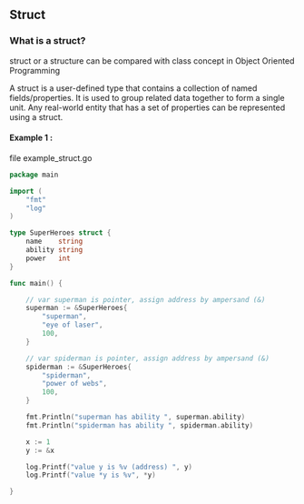 ## Struct

### What is a struct?

struct or a structure can be compared with class concept in Object Oriented Programming

A struct is a user-defined type that contains a collection of named fields/properties. It is used to group related data together to form a single unit. Any real-world entity that has a set of properties can be represented using a struct.

#### Example 1 :

file example_struct.go

```go
package main

import (
	"fmt"
	"log"
)

type SuperHeroes struct {
	name    string
	ability string
	power   int
}

func main() {

	// var superman is pointer, assign address by ampersand (&)
	superman := &SuperHeroes{
		"superman",
		"eye of laser",
		100,
	}

	// var spiderman is pointer, assign address by ampersand (&)
	spiderman := &SuperHeroes{
		"spiderman",
		"power of webs",
		100,
	}

	fmt.Println("superman has ability ", superman.ability)
	fmt.Println("spiderman has ability ", spiderman.ability)

	x := 1
	y := &x

	log.Printf("value y is %v (address) ", y)
	log.Printf("value *y is %v", *y)

}

```
